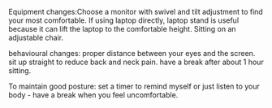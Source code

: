 Equipment changes:Choose a monitor with swivel and tilt adjustment to find your most comfortable. If using laptop directly,
laptop stand is useful because it can lift the laptop to the comfortable height. Sitting on an adjustable chair.

behavioural changes: proper distance between your eyes and the screen. sit up straight to reduce back and neck pain.
have a break after about 1 hour sitting. 

To maintain good posture: set a timer to remind myself or just listen to your body - have a break when you feel uncomfortable.
